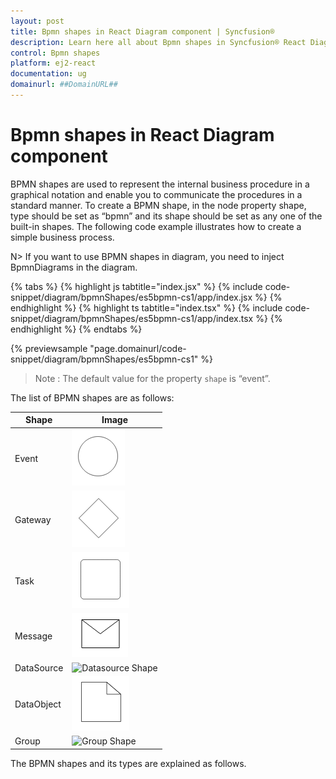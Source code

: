 ```yaml
---
layout: post
title: Bpmn shapes in React Diagram component | Syncfusion®
description: Learn here all about Bpmn shapes in Syncfusion® React Diagram component of Syncfusion Essential® JS 2 and more.
control: Bpmn shapes 
platform: ej2-react
documentation: ug
domainurl: ##DomainURL##
---
```


# Bpmn shapes in React Diagram component

BPMN shapes are used to represent the internal business procedure in a graphical notation and enable you to communicate the procedures in a standard manner. To create a BPMN shape, in the node property shape, type should be set as “bpmn” and its shape should be set as any one of the built-in shapes. The following code example illustrates how to create a simple business process.

N> If you want to use BPMN shapes in diagram, you need to inject BpmnDiagrams in the diagram.

{% tabs %}
{% highlight js tabtitle="index.jsx" %}
{% include code-snippet/diagram/bpmnShapes/es5bpmn-cs1/app/index.jsx %}
{% endhighlight %}
{% highlight ts tabtitle="index.tsx" %}
{% include code-snippet/diagram/bpmnShapes/es5bpmn-cs1/app/index.tsx %}
{% endhighlight %}
{% endtabs %}

 {% previewsample "page.domainurl/code-snippet/diagram/bpmnShapes/es5bpmn-cs1" %}

>Note : The default value for the property `shape` is “event”.

The list of BPMN shapes are as follows:

| Shape | Image |
| -------- | -------- |
| Event | ![Event Shape](images/Event.png) |
| Gateway | ![Gateway Shape](images/Gateway.png) |
| Task | ![Task Shape](images/Task.png) |
| Message | ![Message Shape](images/Message.png) |
| DataSource | ![Datasource Shape](images/Datasource.png) |
| DataObject | ![Dataobject Shape](images/Dataobject.png) |
| Group | ![Group Shape](images/Group.png) |

The BPMN shapes and its types are explained as follows.

<!-- markdownlint-disable MD033 -->
